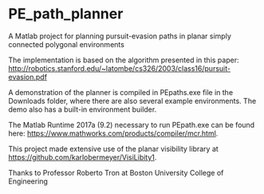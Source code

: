 # PE_path_planner
A Matlab project for planning pursuit-evasion paths in planar simply connected polygonal environments

The implementation is based on the algorithm presented in this paper: http://robotics.stanford.edu/~latombe/cs326/2003/class16/pursuit-evasion.pdf

A demonstration of the planner is compiled in PEpaths.exe file in the Downloads folder, where there are also several example environments.
The demo also has a built-in environment builder.

The Matlab Runtime 2017a (9.2) necessary to run PEpath.exe can be found here: https://www.mathworks.com/products/compiler/mcr.html.

This project made extensive use of the planar visibility library at https://github.com/karlobermeyer/VisiLibity1.

Thanks to Professor Roberto Tron at Boston University College of Engineering
